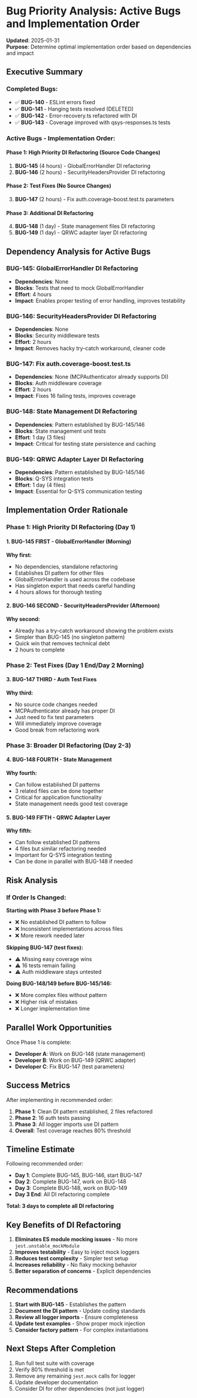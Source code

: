 # Bug Priority Analysis: Active Bugs and Implementation Order

**Updated**: 2025-01-31  
**Purpose**: Determine optimal implementation order based on dependencies and impact

## Executive Summary

### Completed Bugs:
- ✅ **BUG-140** - ESLint errors fixed
- ✅ **BUG-141** - Hanging tests resolved (DELETED)
- ✅ **BUG-142** - Error-recovery.ts refactored with DI
- ✅ **BUG-143** - Coverage improved with qsys-responses.ts tests

### Active Bugs - Implementation Order:

#### Phase 1: High Priority DI Refactoring (Source Code Changes)
1. **BUG-145** (4 hours) - GlobalErrorHandler DI refactoring
2. **BUG-146** (2 hours) - SecurityHeadersProvider DI refactoring

#### Phase 2: Test Fixes (No Source Changes)
3. **BUG-147** (2 hours) - Fix auth.coverage-boost.test.ts parameters

#### Phase 3: Additional DI Refactoring
4. **BUG-148** (1 day) - State management files DI refactoring
5. **BUG-149** (1 day) - QRWC adapter layer DI refactoring

## Dependency Analysis for Active Bugs

### BUG-145: GlobalErrorHandler DI Refactoring
- **Dependencies**: None
- **Blocks**: Tests that need to mock GlobalErrorHandler
- **Effort**: 4 hours
- **Impact**: Enables proper testing of error handling, improves testability

### BUG-146: SecurityHeadersProvider DI Refactoring
- **Dependencies**: None
- **Blocks**: Security middleware tests
- **Effort**: 2 hours
- **Impact**: Removes hacky try-catch workaround, cleaner code

### BUG-147: Fix auth.coverage-boost.test.ts
- **Dependencies**: None (MCPAuthenticator already supports DI)
- **Blocks**: Auth middleware coverage
- **Effort**: 2 hours
- **Impact**: Fixes 16 failing tests, improves coverage

### BUG-148: State Management DI Refactoring
- **Dependencies**: Pattern established by BUG-145/146
- **Blocks**: State management unit tests
- **Effort**: 1 day (3 files)
- **Impact**: Critical for testing state persistence and caching

### BUG-149: QRWC Adapter Layer DI Refactoring
- **Dependencies**: Pattern established by BUG-145/146
- **Blocks**: Q-SYS integration tests
- **Effort**: 1 day (4 files)
- **Impact**: Essential for Q-SYS communication testing

## Implementation Order Rationale

### Phase 1: High Priority DI Refactoring (Day 1)

#### 1. BUG-145 FIRST - GlobalErrorHandler (Morning)
**Why first:**
- No dependencies, standalone refactoring
- Establishes DI pattern for other files
- GlobalErrorHandler is used across the codebase
- Has singleton export that needs careful handling
- 4 hours allows for thorough testing

#### 2. BUG-146 SECOND - SecurityHeadersProvider (Afternoon)
**Why second:**
- Already has a try-catch workaround showing the problem exists
- Simpler than BUG-145 (no singleton pattern)
- Quick win that removes technical debt
- 2 hours to complete

### Phase 2: Test Fixes (Day 1 End/Day 2 Morning)

#### 3. BUG-147 THIRD - Auth Test Fixes
**Why third:**
- No source code changes needed
- MCPAuthenticator already has proper DI
- Just need to fix test parameters
- Will immediately improve coverage
- Good break from refactoring work

### Phase 3: Broader DI Refactoring (Day 2-3)

#### 4. BUG-148 FOURTH - State Management
**Why fourth:**
- Can follow established DI patterns
- 3 related files can be done together
- Critical for application functionality
- State management needs good test coverage

#### 5. BUG-149 FIFTH - QRWC Adapter Layer
**Why fifth:**
- Can follow established DI patterns  
- 4 files but similar refactoring needed
- Important for Q-SYS integration testing
- Can be done in parallel with BUG-148 if needed

## Risk Analysis

### If Order Is Changed:

**Starting with Phase 3 before Phase 1:**
- ❌ No established DI pattern to follow
- ❌ Inconsistent implementations across files
- ❌ More rework needed later

**Skipping BUG-147 (test fixes):**
- ⚠️ Missing easy coverage wins
- ⚠️ 16 tests remain failing
- ⚠️ Auth middleware stays untested

**Doing BUG-148/149 before BUG-145/146:**
- ❌ More complex files without pattern
- ❌ Higher risk of mistakes
- ❌ Longer implementation time

## Parallel Work Opportunities

Once Phase 1 is complete:
- **Developer A**: Work on BUG-148 (state management)
- **Developer B**: Work on BUG-149 (QRWC adapter)
- **Developer C**: Fix BUG-147 (test parameters)

## Success Metrics

After implementing in recommended order:
1. **Phase 1**: Clean DI pattern established, 2 files refactored
2. **Phase 2**: 16 auth tests passing
3. **Phase 3**: All logger imports use DI pattern
4. **Overall**: Test coverage reaches 80% threshold

## Timeline Estimate

Following recommended order:
- **Day 1**: Complete BUG-145, BUG-146, start BUG-147
- **Day 2**: Complete BUG-147, work on BUG-148
- **Day 3**: Complete BUG-148, work on BUG-149
- **Day 3 End**: All DI refactoring complete

**Total: 3 days to complete all DI refactoring**

## Key Benefits of DI Refactoring

1. **Eliminates ES module mocking issues** - No more `jest.unstable_mockModule`
2. **Improves testability** - Easy to inject mock loggers
3. **Reduces test complexity** - Simpler test setup
4. **Increases reliability** - No flaky mocking behavior
5. **Better separation of concerns** - Explicit dependencies

## Recommendations

1. **Start with BUG-145** - Establishes the pattern
2. **Document the DI pattern** - Update coding standards
3. **Review all logger imports** - Ensure completeness
4. **Update test examples** - Show proper mock injection
5. **Consider factory pattern** - For complex instantiations

## Next Steps After Completion

1. Run full test suite with coverage
2. Verify 80% threshold is met
3. Remove any remaining `jest.mock` calls for logger
4. Update developer documentation
5. Consider DI for other dependencies (not just logger)